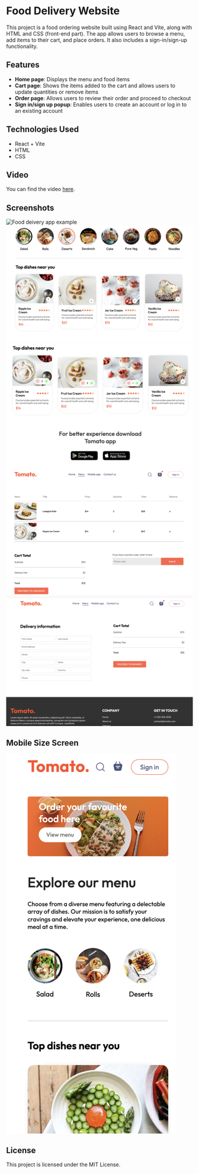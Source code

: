 # Food Delivery Website

This project is a food ordering website built using React and Vite, along with HTML and CSS (front-end part). The app allows users to browse a menu, add items to their cart, and place orders. It also includes a sign-in/sign-up functionality.

## Features

- **Home page**: Displays the menu and food items <br>
- **Cart page**: Shows the items added to the cart and allows users to update quantities or remove items <br>
- **Order page**: Allows users to review their order and proceed to checkout <br>
- **Sign in/sign up popup**: Enables users to create an account or log in to an existing account <br>

## Technologies Used

- React + Vite
- HTML
- CSS

## Video

You can find the video [here](https://vimeo.com/manage/videos/951348496).

## Screenshots

![Food deivery app example](https://raw.githubusercontent.com/olyanya/react-food-delivery-website/main/src/assets/examples/food-delivery-example-1.png?token=GHSAT0AAAAAACPHGDOCSWAVZV7OF244A3HUZSWRYXQ)
![Food deivery app example](https://raw.githubusercontent.com/olyanya/react-food-delivery-website/main/src/assets/examples/food-delivery-example-2.png?token=GHSAT0AAAAAACPHGDODOPUYOVVQU7OT4DEGZSWRY5A)
![Food deivery app example](https://raw.githubusercontent.com/olyanya/react-food-delivery-website/main/src/assets/examples/food-delivery-example-3.png?token=GHSAT0AAAAAACPHGDOCPMVLHBLWQYCYL4AIZSWRZDQ)
![Food deivery app example](https://raw.githubusercontent.com/olyanya/react-food-delivery-website/main/src/assets/examples/food-delivery-example-4.png?token=GHSAT0AAAAAACPHGDODU6OW3PM4JOQRLIBOZSWRZIA)
![Food deivery app example](https://raw.githubusercontent.com/olyanya/react-food-delivery-website/main/src/assets/examples/food-delivery-example-5.png?token=GHSAT0AAAAAACPHGDODEXY4Y3QEQO5FK3SSZSWRZOA)

## Mobile Size Screen

![Food deivery app example](https://raw.githubusercontent.com/olyanya/react-food-delivery-website/main/src/assets/examples/food-delivery-example-6.png?token=GHSAT0AAAAAACPHGDODQAVUEO5GZIYSQPMQZSWRZYQ)

## License

This project is licensed under the MIT License.
